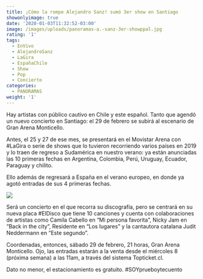 ```yaml
---
title: ¡Cómo la rompe Alejandro Sanz! sumó 3er show en Santiago
showonlyimage: true
date: '2020-01-03T11:32:52-03:00'
image: /images/uploads/panoramas-a.-sanz-3er-showppal.jpg
rating: '1'
tags:
  - EnVivo
  - AlejandroSanz
  - LaGira
  - EspañaChile
  - Show
  - Pop
  - Concierto
categories:
  - PANORAMAS
weight: '1'
---
```

Hay artistas con público cautivo en Chile y este español. Tanto que agendó un nuevo concierto en Santiago: el 29 de febrero se subirá al escenario de Gran Arena Monticello.

<!--more-->

Antes, el 25 y 27 de ese mes, se presentará en el Movistar Arena con #LaGira o serie de shows que lo tuvieron recorriendo varios países en 2019 y lo traen de regreso a Sudamérica en nuestro verano: ya están anunciadas las 10 primeras fechas en Argentina, Colombia, Perú, Uruguay, Ecuador, Paraguay y chilito. 



Ello además de regresará a España en el verano europeo, en donde ya agotó entradas de sus 4 primeras fechas.

 

![](/images/uploads/panoramas-a.-sanz-3er-show2.jpg)

Será un concierto en el que recorra su discografía, pero se centrará en su nueva placa #ElDisco que tiene 10 canciones y cuenta con colaboraciones de artistas como Camila Cabello en “Mi persona favorita”, Nicky Jam en “Back in the city”, Residente en “Los lugares” y la cantautora catalana Judit Neddermann en “Este segundo”. 



Coordenadas, entonces, sábado 29 de febrero, 21 horas, Gran Arena Monticello. Ojo, las entradas estarán a la venta desde el miércoles 8 (próxima semana) a las 11am, a través del sistema Topticket.cl.



Dato no menor, el estacionamiento es gratuito. #SOYprueboytecuento
